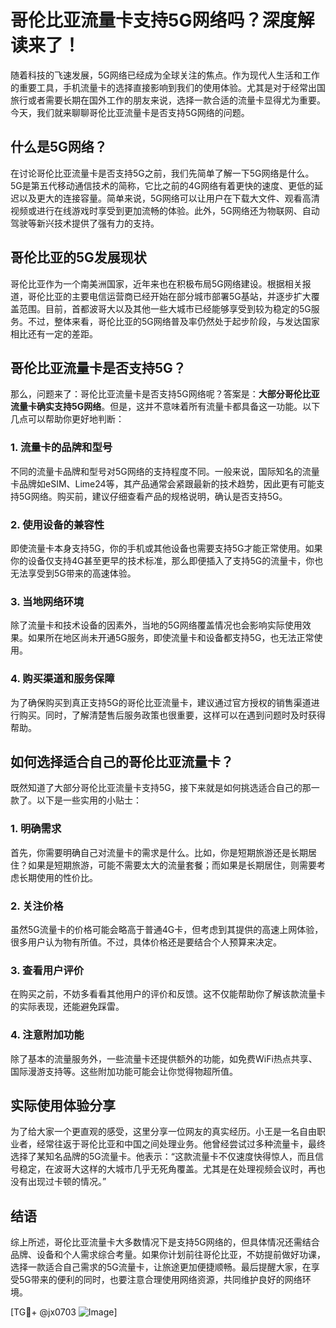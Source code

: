 # 哥伦比亚流量卡支持5G网络吗？深度解读来了！

随着科技的飞速发展，5G网络已经成为全球关注的焦点。作为现代人生活和工作的重要工具，手机流量卡的选择直接影响到我们的使用体验。尤其是对于经常出国旅行或者需要长期在国外工作的朋友来说，选择一款合适的流量卡显得尤为重要。今天，我们就来聊聊哥伦比亚流量卡是否支持5G网络的问题。

## 什么是5G网络？

在讨论哥伦比亚流量卡是否支持5G之前，我们先简单了解一下5G网络是什么。5G是第五代移动通信技术的简称，它比之前的4G网络有着更快的速度、更低的延迟以及更大的连接容量。简单来说，5G网络可以让用户在下载大文件、观看高清视频或进行在线游戏时享受到更加流畅的体验。此外，5G网络还为物联网、自动驾驶等新兴技术提供了强有力的支持。

## 哥伦比亚的5G发展现状

哥伦比亚作为一个南美洲国家，近年来也在积极布局5G网络建设。根据相关报道，哥伦比亚的主要电信运营商已经开始在部分城市部署5G基站，并逐步扩大覆盖范围。目前，首都波哥大以及其他一些大城市已经能够享受到较为稳定的5G服务。不过，整体来看，哥伦比亚的5G网络普及率仍然处于起步阶段，与发达国家相比还有一定的差距。

## 哥伦比亚流量卡是否支持5G？

那么，问题来了：哥伦比亚流量卡是否支持5G网络呢？答案是：**大部分哥伦比亚流量卡确实支持5G网络**。但是，这并不意味着所有流量卡都具备这一功能。以下几点可以帮助你更好地判断：

### 1. 流量卡的品牌和型号
不同的流量卡品牌和型号对5G网络的支持程度不同。一般来说，国际知名的流量卡品牌如eSIM、Lime24等，其产品通常会紧跟最新的技术趋势，因此更有可能支持5G网络。购买前，建议仔细查看产品的规格说明，确认是否支持5G。

### 2. 使用设备的兼容性
即使流量卡本身支持5G，你的手机或其他设备也需要支持5G才能正常使用。如果你的设备仅支持4G甚至更早的技术标准，那么即便插入了支持5G的流量卡，你也无法享受到5G带来的高速体验。

### 3. 当地网络环境
除了流量卡和技术设备的因素外，当地的5G网络覆盖情况也会影响实际使用效果。如果所在地区尚未开通5G服务，即使流量卡和设备都支持5G，也无法正常使用。

### 4. 购买渠道和服务保障
为了确保购买到真正支持5G的哥伦比亚流量卡，建议通过官方授权的销售渠道进行购买。同时，了解清楚售后服务政策也很重要，这样可以在遇到问题时及时获得帮助。

## 如何选择适合自己的哥伦比亚流量卡？

既然知道了大部分哥伦比亚流量卡支持5G，接下来就是如何挑选适合自己的那一款了。以下是一些实用的小贴士：

### 1. 明确需求
首先，你需要明确自己对流量卡的需求是什么。比如，你是短期旅游还是长期居住？如果是短期旅游，可能不需要太大的流量套餐；而如果是长期居住，则需要考虑长期使用的性价比。

### 2. 关注价格
虽然5G流量卡的价格可能会略高于普通4G卡，但考虑到其提供的高速上网体验，很多用户认为物有所值。不过，具体价格还是要结合个人预算来决定。

### 3. 查看用户评价
在购买之前，不妨多看看其他用户的评价和反馈。这不仅能帮助你了解该款流量卡的实际表现，还能避免踩雷。

### 4. 注意附加功能
除了基本的流量服务外，一些流量卡还提供额外的功能，如免费WiFi热点共享、国际漫游支持等。这些附加功能可能会让你觉得物超所值。

## 实际使用体验分享

为了给大家一个更直观的感受，这里分享一位网友的真实经历。小王是一名自由职业者，经常往返于哥伦比亚和中国之间处理业务。他曾经尝试过多种流量卡，最终选择了某知名品牌的5G流量卡。他表示：“这款流量卡不仅速度快得惊人，而且信号稳定，在波哥大这样的大城市几乎无死角覆盖。尤其是在处理视频会议时，再也没有出现过卡顿的情况。”

## 结语

综上所述，哥伦比亚流量卡大多数情况下是支持5G网络的，但具体情况还需结合品牌、设备和个人需求综合考量。如果你计划前往哥伦比亚，不妨提前做好功课，选择一款适合自己需求的5G流量卡，让旅途更加便捷顺畅。最后提醒大家，在享受5G带来的便利的同时，也要注意合理使用网络资源，共同维护良好的网络环境。

[TG💪+ @jx0703 ![Image](https://github.com/user-attachments/assets/dbca1d08-cadb-493c-b0ec-ad6f7a83f270)]